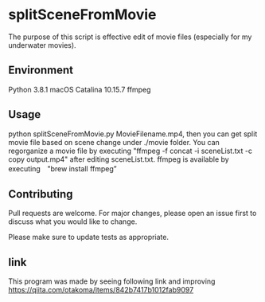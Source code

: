 # splitSceneFromMovie
The purpose of this script is effective edit of movie files (especially for my underwater movies).

## Environment
Python 3.8.1
macOS Catalina 10.15.7
ffmpeg

## Usage
python splitSceneFromMovie.py MovieFilename.mp4, then you can get split movie file based on scene change under ./movie folder. 
You can regorganize a movie file by executing "ffmpeg -f concat -i sceneList.txt -c copy output.mp4" after editing sceneList.txt.
ffmpeg is available by executing　"brew install ffmpeg”

## Contributing
Pull requests are welcome. For major changes, please open an issue first to discuss what you would like to change.

Please make sure to update tests as appropriate.

## link
This program was made by seeing following link and improving
https://qiita.com/otakoma/items/842b7417b1012fab9097